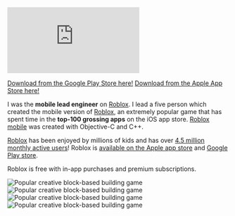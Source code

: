 <iframe class="embed-youtube" max-width="560" max-height="315" src="http://www.youtube.com/embed/LHdA7Yc-8Rg" frameborder="0" allowfullscreen=""></iframe>

[Download from the Google Play Store here!][google-play-store]
[Download from the Apple App Store here!][app-store]

I was the **mobile lead engineer** on [Roblox][roblox]. I lead a five person which created the mobile version of [Roblox][roblox], an extremely popular game that has spent time in the **top-100 grossing apps** on the iOS app store. [Roblox mobile][app-store] was created with Objective-C and C++.

[Roblox][roblox] has been enjoyed by millions of kids and has over [4.5 million monthly active users][popularity]! Roblox is [available on the Apple app store][app-store] and [Google Play store][google-play-store].

Roblox is free with in-app purchases and premium subscriptions.

<img class="img-inline-left" alt="Popular creative block-based building game" src="/content/images/roblox1.jpg"><img class="img-inline-right" alt="Popular creative block-based building game" src="/content/images/roblox3.jpg">
<img class="img-inline-left" alt="Popular creative block-based building game" src="/content/images/roblox4.jpg"><img class="img-inline-right" alt="Popular creative block-based building game" src="/content/images/roblox2.jpg">

[roblox]: http://play.roblox.com/
[google-play-store]: http://play.google.com/store/apps/details?id=com.roblox.client
[app-store]: http://itunes.apple.com/us/app/roblox-mobile/id431946152/
[popularity]: http://blog.roblox.com/2014/09/the-post-summer-stats-wrapup/
